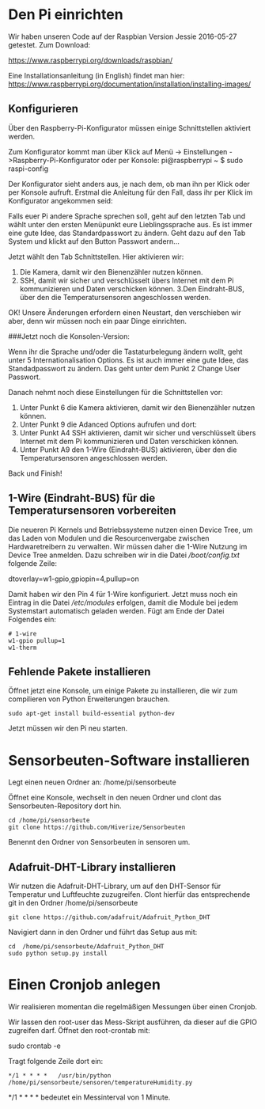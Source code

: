 # Den Pi einrichten

Wir haben unseren Code auf der Raspbian Version Jessie 2016-05-27 getestet. Zum Download:

https://www.raspberrypi.org/downloads/raspbian/

Eine Installationsanleitung (in English) findet man hier: https://www.raspberrypi.org/documentation/installation/installing-images/

## Konfigurieren
Über den Raspberry-Pi-Konfigurator müssen einige Schnittstellen aktiviert werden.

Zum Konfigurator kommt man über Klick auf Menü -> Einstellungen ->Raspberry-Pi-Konfigurator
oder per Konsole:
pi@raspberrypi ~ $ sudo raspi-config

Der Konfigurator sieht anders aus, je nach dem, ob man ihn per Klick oder per Konsole aufruft. 
Erstmal die Anleitung für den Fall, dass ihr per Klick im Konfigurator angekommen seid: 

Falls euer Pi andere Sprache sprechen soll, geht auf den letzten Tab und wählt unter den ersten Menüpunkt eure Lieblingssprache aus. 
Es ist immer eine gute Idee, das Standardpasswort zu ändern. Geht dazu auf den Tab System und klickt auf den Button Passwort andern... 

Jetzt wählt den Tab Schnittstellen. Hier aktivieren wir: 
1. Die Kamera, damit wir den Bienenzähler nutzen können.
2. SSH, damit wir sicher und verschlüsselt übers Internet mit dem Pi kommunizieren und Daten verschicken können. 
3.Den Eindraht-BUS, über den die Temperatursensoren angeschlossen werden.

OK! Unsere Änderungen erfordern einen Neustart, den verschieben wir aber, denn wir müssen noch ein paar Dinge einrichten. 

###Jetzt noch die Konsolen-Version:

Wenn ihr die Sprache und/oder die Tastaturbelegung ändern wollt, geht unter 5 Internationalisation Options. Es ist auch immer eine gute Idee, das Standadpasswort zu ändern. Das geht unter dem Punkt 2 Change User Passwort.

Danach nehmt noch diese Einstellungen für die Schnittstellen vor: 

1. Unter Punkt 6 die Kamera aktivieren, damit wir den Bienenzähler nutzen können.
2. Unter Punkt 9 die Adanced Options aufrufen und dort:
3. Unter Punkt A4 SSH aktivieren, damit wir sicher und verschlüsselt übers Internet mit dem Pi kommunizieren und Daten verschicken können.
4. Unter Punkt A9 den 1-Wire (Eindraht-BUS) aktivieren, über den die Temperatursensoren angeschlossen werden.

Back und Finish!

## 1-Wire (Eindraht-BUS) für die Temperatursensoren vorbereiten

Die neueren Pi Kernels und Betriebssysteme nutzen einen Device Tree, um das Laden von Modulen und die Resourcenvergabe zwischen Hardwaretreibern zu verwalten. Wir müssen daher die 1-Wire Nutzung im Device Tree anmelden. Dazu schreiben wir in die Datei */boot/config.txt* folgende Zeile: 

dtoverlay=w1-gpio,gpiopin=4,pullup=on

Damit haben wir den Pin 4 für 1-Wire konfiguriert.
Jetzt muss noch ein Eintrag in die Datei */etc/modules* erfolgen, damit die Module bei jedem Systemstart automatisch geladen werden. Fügt am Ende der Datei Folgendes ein:

    # 1-wire                                                                               
    w1-gpio pullup=1
    w1-therm



## Fehlende Pakete installieren  

Öffnet jetzt eine Konsole, um einige Pakete zu installieren, die wir zum compilieren von Python Erweiterungen brauchen.

    sudo apt-get install build-essential python-dev

Jetzt müssen wir den Pi neu starten.

# Sensorbeuten-Software installieren

Legt einen neuen Ordner an: /home/pi/sensorbeute

Öffnet eine Konsole, wechselt in den neuen Ordner und clont das Sensorbeuten-Repository dort hin.

    cd /home/pi/sensorbeute
    git clone https://github.com/Hiverize/Sensorbeuten
    
Benennt den Ordner von Sensorbeuten in sensoren um.
    
## Adafruit-DHT-Library installieren

Wir nutzen die Adafruit-DHT-Library, um auf den DHT-Sensor für Temperatur und Luftfeuchte zuzugreifen. 
Clont hierfür das entsprechende git in den Ordner /home/pi/sensorbeute

    git clone https://github.com/adafruit/Adafruit_Python_DHT
       
Navigiert dann in den Ordner und führt das Setup aus mit:

    cd  /home/pi/sensorbeute/Adafruit_Python_DHT
    sudo python setup.py install

# Einen Cronjob anlegen
Wir realisieren momentan die regelmäßigen Messungen über einen Cronjob.

Wir lassen den root-user das Mess-Skript ausführen, da dieser auf die GPIO zugreifen darf. Öffnet den root-crontab mit:

   sudo crontab -e

Tragt folgende Zeile dort ein:

    */1 * * * *   /usr/bin/python  /home/pi/sensorbeute/sensoren/temperatureHumidity.py
         
*/1 * * * * bedeutet ein Messinterval von 1 Minute. 
 
